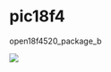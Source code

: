 # pic18f4
open18f4520_package_b

<img src=https://user-images.githubusercontent.com/27884304/45345612-d4f69900-b5e1-11e8-925d-87f76574927e.JPG />
